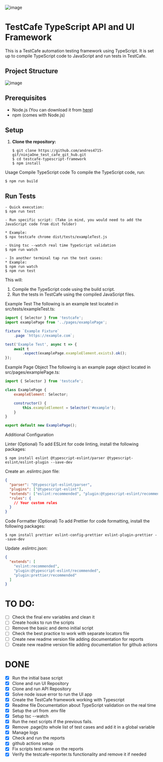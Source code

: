 ![image](https://github.com/andres4715-gif/ninjaOne_test_cafe_git_hub/assets/69942140/7efc2255-3099-420f-8a46-042e00de376a)

# TestCafe TypeScript API and UI Framework 


This is a TestCafe automation testing framework using TypeScript. It is set up to compile TypeScript code to JavaScript and run tests in TestCafe. 

## Project Structure

![image](https://github.com/andres4715-gif/ninjaOne_test_cafe_git_hub/assets/69942140/b837dd79-53eb-47a0-b85e-fbcb21c02034)

## Prerequisites

- Node.js (You can download it from [here](https://nodejs.org/))
- npm (comes with Node.js)

## Setup

1. **Clone the repository:**
   ```shell
   $ git clone https://github.com/andres4715-gif/ninjaOne_test_cafe_git_hub.git
   $ cd testcafe-typescript-framework
   $ npm install
   ```
Usage
Compile TypeScript code
To compile the TypeScript code, run:
```shell
$ npm run build
```

## Run Tests
```shell
- Quick execution: 
$ npm run test

- Run specific script: (Take in mind, you would need to add the JavaScript code from dist folder)

* Example: 
$ npx testcafe chrome dist/tests/exampleTest.js

- Using tsc --watch real time TypeScript validation
$ npm run watch

- In another terminal tap run the test cases: 
* Example: 
$ npm run watch
$ npm run test
```

This will:

1. Compile the TypeScript code using the build script.
2. Run the tests in TestCafe using the compiled JavaScript files.

Example Test
The following is an example test located in src/tests/exampleTest.ts:

```javascript
import { Selector } from 'testcafe';
import examplePage from '../pages/examplePage';

fixture `Example Fixture`
    .page `https://example.com`;

test('Example Test', async t => {
    await t
        .expect(examplePage.exampleElement.exists).ok();
});

```

Example Page Object
The following is an example page object located in src/pages/examplePage.ts:

```javascript
import { Selector } from 'testcafe';

class ExamplePage {
    exampleElement: Selector;

    constructor() {
        this.exampleElement = Selector('#example');
    }
}

export default new ExamplePage();

```

Additional Configuration

Linter (Optional)
To add ESLint for code linting, install the following packages:

```shell
$ npm install eslint @typescript-eslint/parser @typescript-eslint/eslint-plugin --save-dev
```

Create an .eslintrc.json file:

```json
{
  "parser": "@typescript-eslint/parser",
  "plugins": ["@typescript-eslint"],
  "extends": ["eslint:recommended", "plugin:@typescript-eslint/recommended"],
  "rules": {
    // Your custom rules
  }
}

```

Code Formatter (Optional)
To add Prettier for code formatting, install the following packages:

```shell
$ npm install prettier eslint-config-prettier eslint-plugin-prettier --save-dev

```

Update .eslintrc.json:

```json
{
  "extends": [
    "eslint:recommended",
    "plugin:@typescript-eslint/recommended",
    "plugin:prettier/recommended"
  ]
}

```

# TO DO:

- [ ] Check the final env variables and clean it
- [ ] Create hooks to run the scripts
- [ ] Remove the basic and demo initial script
- [ ] Check the best practice to work with separate locators file
- [ ] Create new readme version file adding documentation for reports
- [ ] Create new readme version file adding documentation for github actions

# DONE
- [X] Run the initial base script
- [X] Clone and run UI Repository 
- [X] Clone and run API Repository
- [X] Solve node issue error to run the UI app
- [X] Create the TestCafe framework working with Typescript
- [X] Readme file Documentation about TypeScript validation on the real time 
- [X] Setup the url from .env file
- [X] Setup tsc --watch
- [X] Run the next scripts if the previous fails. 
- [X] Remove .page()to whole list of test cases and add it in a global variable
- [X] Manage logs
- [X] Check and run the reports
- [X] github actions setup
- [X] Fix scripts test name on the reports
- [X] Verify the testcafe-reporter.ts functionality and remove it if needed
